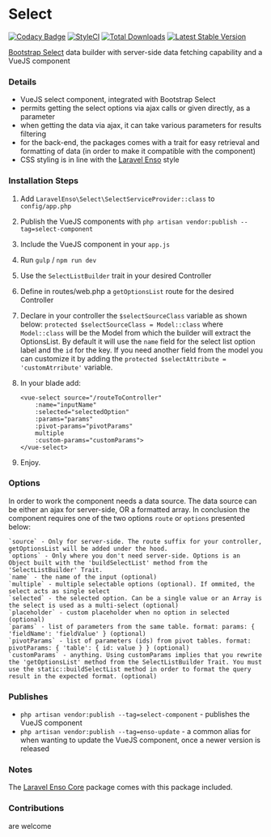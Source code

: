 # Select
[![Codacy Badge](https://api.codacy.com/project/badge/Grade/c6799b0705d34fdab5cd100e7cfe6312)](https://www.codacy.com/app/laravel-enso/Select?utm_source=github.com&utm_medium=referral&utm_content=laravel-enso/Select&utm_campaign=badger)
[![StyleCI](https://styleci.io/repos/85489940/shield?branch=master)](https://styleci.io/repos/85489940)
[![Total Downloads](https://poser.pugx.org/laravel-enso/select/downloads)](https://packagist.org/packages/laravel-enso/select)
[![Latest Stable Version](https://poser.pugx.org/laravel-enso/select/version)](https://packagist.org/packages/laravel-enso/select)

[Bootstrap Select](https://silviomoreto.github.io/bootstrap-select/) data builder with server-side data fetching capability and a VueJS component

### Details

- VueJS select component, integrated with Bootstrap Select
- permits getting the select options via ajax calls or given directly, as a parameter
- when getting the data via ajax, it can take various parameters for results filtering
- for the back-end, the packages comes with a trait for easy retrieval and formatting of data (in order to make it compatible with the component)
- CSS styling is in line with the [Laravel Enso](https://github.com/laravel-enso/Enso) style 

### Installation Steps

1. Add `LaravelEnso\Select\SelectServiceProvider::class` to `config/app.php`

2. Publish the VueJS components with `php artisan vendor:publish --tag=select-component`

3. Include the VueJS component in your `app.js`

4. Run `gulp` / `npm run dev`

5. Use the `SelectListBuilder` trait in your desired Controller

6. Define in routes/web.php a `getOptionsList` route for the desired Controller

6. Declare in your controller the `$selectSourceClass` variable as shown below:
	`protected $selectSourceClass = Model::class`
	where `Model::class` will be the Model from which the builder will extract the OptionsList.
	By default it will use the `name` field for the select list option label and the `id` for the key.
	If you need another field from the model you can customize it by adding the `protected $selectAttribute = 'customAtrribute'` variable.

6. In your blade add:

    ```
    <vue-select source="/routeToController"
        :name="inputName"
        :selected="selectedOption"
        :params="params"
        :pivot-params="pivotParams"
        multiple
        :custom-params="customParams">
    </vue-select>
    ```

7. Enjoy.

### Options

In order to work the component needs a data source. The data source can be either an ajax for server-side, OR a formatted array. In conclusion the component requires one of the two options `route` or `options` presented below:

	`source` - Only for server-side. The route suffix for your controller, getOptionsList will be added under the hood.
	`options` - Only where you don't need server-side. Options is an Object built with the 'buildSelectList' method from the 'SelectListBuilder' Trait.
	`name` - the name of the input (optional)
	`multiple` - multiple selectable options (optional). If ommited, the select acts as single select
	`selected` - the selected option. Can be a single value or an Array is the select is used as a multi-select (optional)
	`placeholder` - custom placeholder when no option in selected (optional)
	`params` - list of parameters from the same table. format: params: { 'fieldName': 'fieldValue' } (optional)
	`pivotParams` - list of parameters (ids) from pivot tables. format: pivotParams: { 'table': { id: value } } (optional)
	`customParams` - anything. Using customParams implies that you rewrite the 'getOptionsList' method from the SelectListBuilder Trait. You must use the static::buildSelectList method in order to format the query result in the expected format. (optional)

### Publishes

 - `php artisan vendor:publish --tag=select-component` - publishes the VueJS component
 - `php artisan vendor:publish --tag=enso-update` - a common alias for when wanting to update the VueJS component, 
 once a newer version is released

### Notes

The [Laravel Enso Core](https://github.com/laravel-enso/Core) package comes with this package included.

### Contributions

are welcome